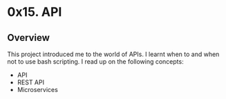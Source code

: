 # 0x15. API

## Overview
This project introduced me to the world of APIs. I learnt when to and when not to use bash scripting. I read up on the following concepts:
- API
- REST API
- Microservices

